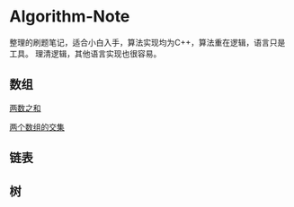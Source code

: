 # Algorithm-Note
整理的刷题笔记，适合小白入手，算法实现均为C++，算法重在逻辑，语言只是工具。
理清逻辑，其他语言实现也很容易。

## 数组
[两数之和](https://github.com/tiannT/Algorithm-Note/blob/main/%E6%95%B0%E7%BB%84%E7%B3%BB%E5%88%97/01.md)

[两个数组的交集](https://github.com/tiannT/Algorithm-Note/blob/main/%E6%95%B0%E7%BB%84%E7%B3%BB%E5%88%97/02.md)


## 链表

## 树
